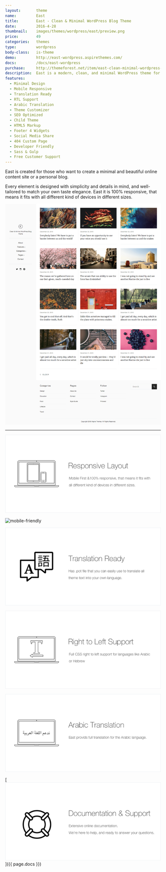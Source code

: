 ```yaml
---
layout:       theme
name:         East
title:        East - Clean & Minimal WordPress Blog Theme
date:         2016-4-28
thumbnail:    images/themes/wordpress/east/preview.png
price:        49
categories:   themes
type:         wordpress
body-class:   is-theme
demo:         http://east-wordpress.aspirethemes.com/
docs:         /docs/east-wordpress
purchase:     http://themeforest.net/item/east-clean-minimal-wordpress-blog-theme/15349397?ref=aspirethemes
description:  East is a modern, clean, and minimal WordPress theme for your next blog.
features:
  - Minimal Design
  - Mobile Responsive
  - Translation Ready
  - RTL Support
  - Arabic Translation
  - Theme Customizer
  - SEO Optimized
  - Child Theme
  - HTML5 Markup
  - Footer 4 Widgets
  - Social Media Share
  - 404 Custom Page
  - Developer Friendly
  - Sass & Gulp
  - Free Customer Support
---
```


East is created for those who want to create a minimal and beautiful online content site or a personal blog.

Every element is designed with simplicity and details in mind, and well-tailored to match your own taste elegance. East it is 100% responsive, that means it fits with all different kind of devices in different sizes.

![east-wordpress-full-preview](/images/themes/wordpress/east/full-preview.png)

---

![responsive](/images/themes/wordpress/shared/responsive.png)

![mobile-friendly](//images/themes/wordpress/shared/mobile-friendly.png)

![translation](/images/themes/wordpress/shared/translation.png)

![rtl](/images/themes/wordpress/shared/rtl.png)

![arabic-translation](/images/themes/wordpress/shared/arabic-translation.png)

[![support-docs](/images/themes/wordpress/shared/support-docs.png)]({{ page.docs }})